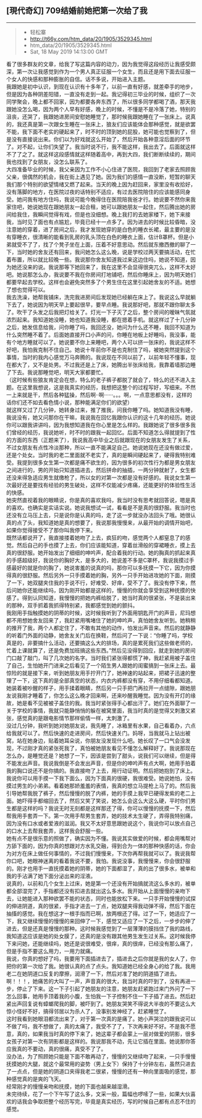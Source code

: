 
## [現代奇幻] 709结婚前她把第一次给了我
------       
> * 轻松寨
> * http://t66y.com/htm_data/20/1905/3529345.html
> * htm_data/20/1905/3529345.html
> * Sat, 18 May 2019 14:13:00 GMT

看了很多群友的文章，给我了写这篇内容的动力，因为我觉得这段经历让我感受颇深，第一次让我感觉到作为一个男人真正征服一个女生，而且还是用下面去征服一个女人的快感和那种膨胀的自信。话不多说，开始进入主题。  
我跟她是初中认识，到现在认识有十多年了，以前一直有好感，就差牵手的地步，但是因为各种阴差阳错，一直没有走到一起。我记得初三毕业的时候，组织了一次同学聚会，晚上都不回家，因为都要各奔东西了，所以很多同学都喝了酒，那天我跟她没怎么喝，因为两个人早有好感，晚上的时候，不懂是不是冷落了她，特别的沮丧，还哭了，我跟她进房间安慰她睡觉了，那时候我跟她睡在了一张床上。说真的，我还真是第一次跟女生睡在一张床上，狼友们应该能体会那种感觉，就是欲罢不能，我下面不老实的硬起来了，时不时的顶到她的屁股，她可能也觉察到了，但是没有直接说出来。你们以为好戏就这么开始了，然后开始各种意淫后面的环节了。对不起，让你们失望了。我当时说不行，我不能这样，我出去了。后面就这样不了了之了。就这样这段感情就这样随着高中，再到大四，我们断断续续的，期间我也找到了女朋友，没怎么联系了。  
大四准备毕业的时候，我父亲因为工作不小心住进了医院，我回到了老家去照顾我父亲，很偶然的机会，我在街上遇见了她。因为我们的感情一直没断，短暂的聊天我们那个特别的欲望情绪又燃了起来。当天的晚上因为赶回来，家里没有收拾好，没有落脚的地方，在医院过夜的话特别不适应，有过去医院陪住的应该能感同身受。她问我有地方住吗，我说可能今晚得住在医院陪我爸才行。她说要不然你来我家住吧，她说她现在跟她朋友一起合租，她可以跟她朋友一起住，然后腾出她的房间给我住，我瞬间觉得有戏，但是也没细想。晚上我打的去她家楼下，她下来接我，当时见了面也有点尴尬，毕竟已经十一点多了。因为进去的时候比较昏暗，没注意她的穿着，进了房间之后，我才发现她穿的是白色的睡衣长裙，最主要的是没有穿睡衣，很清晰的能看到乳房的乳头顶在白色的睡衣上面，估计B罩杯。但是小弟就受不了了，找了个凳子坐在上面，压着不好意思动。然后就东撤西撤的聊了一下，当时她的舍友还有回来，我问她怎么这么晚，说是学校过两天要搞活动，在忙着布置，所以就比较晚一些。我说那你舍友知道我过来这边住吗，她说不知道，因为她还没来的说。我说那等下她回来了，我在这里不会显得很突兀么，这样不太好吧。她说那怎么办，我说要不我在你房间打地铺吧，然后你睡床上，因为明天她们都要早起去学校。这样也会避免突然多了个男生住在这里引起她舍友的不适。她想了想也觉得可以。  
我去洗澡，她帮我铺床，洗完我进房间后发现她已经躺在床上了。我说这么早就躺下去了，她说因为明天早上要起很早，要早点睡。我说那好吧，那就不跟你聊太多了。吹干了头发之后我把灯给关了。灯光一下子灭了之后，整个房间的暧昧气氛就浓烈起来。我知道她没睡，她也知道我没睡，都在摁着手机。就这样过了十几分钟之后，她发信息给我，问你睡了吗，我回还没，她问为什么还不睡，我回不知道为什么突然睡不着了。后面她直接开口小声的问，你睡在地板上好睡吗，我没事，能有个地方睡就可以了。她说要不你上来睡吧，两个人可以挤一张床的，我说这样不好吧，我怕我克制不住自己。她说十年前你不是也克制住了吗，被她突然提到这个事情，当时的我内心感觉万马奔腾的。我说现在不同以前了，以前年轻不懂事，现在都大了，又不是处男。不过我还是上了床，她腾出半张床给我，我靠着墙那边睡了下去。我说那睡觉吧，明天大家都要忙。  
（这时候有些狼友肯定会在想，特么的老子裤子都脱了就会了，特么的还不进入主题。在这里我想说，这是我真实的经历，我想把这整个的过程写好，写细来。不然一上来就是干，然后各种猛操，然后啊··啊······。。。啊，一点意思都没有，这样的话你们还不如去看色情小说，那种能满足你们的欲望）  
就这样又过了几分钟，她转身过来，推了推我，问我你睡了吗。她知道我没有睡，我说没有，她又问那你在干嘛，我说我在回忆我跟你认识的这十几年的经历。她说你可以跟我讲讲吗，因为我想知道我在你心里是怎么样的。我跟她说了很多很多我们曾经的经历，我说她听，时不时的跟我一起回忆。后面不知道怎么得就提到了性的方面的东西（正题来了），我说我高中毕业之后就跟现在的女朋友发生了关系，不过女朋友有点性冷淡那种，所以一直不能满足自己。她说她现在还没有做过爱，还是个处女。当时我的老二里面就不老实了，真的是瞬间硬起来了，硬得我特别难受。我提到很多女生第一次都是痛不欲生的，因为很多的初次性行为都是男女朋友之间进行的，男的开始只知道插进去，然后拼命的抽插，一两分钟就射了，女生都还没来得急适应男生就缴枪了，所以女的对第一次都是没有好感的。我说女生第一次最好还是要找有经验的男生破处，这样不仅能减少疼痛，还能更好的体验性生活的快感。  
她突然直视着我的眼睛说，你是真的喜欢我吗，我当时没有思考就回答说，嗯是真的喜欢。也确实是实话实说。她说我想试一试，看看是不是真的很舒服。我当时也还没有立马压上去，只是说你是认真的吗，走了这一步就没办法回头了哦。她很认真的点了头，我知道她是真的想要了，我说那我慢慢来，从最开始的调情开始吧，如果你觉得接受不了那你叫我停下来。  
既然话都说开了，我直接搂着她吻了上去，疯狂的吻，感觉两个人都窒息了的感觉。然后自己的手也摸了上去，你们应该能知道，穿着丝滑般的穿裙睡衣，摸上去真的很舒服。她开始发出了细细的呻吟声，配合着我的行动。她的胸真的抓起来真的手感超级好，我说你的胸好大，是多大的，她说差不多是C罩杯，我说我摸过手感最好的就是你的胸了，她说害羞的说真的吗，那你可以多抚摸一下它，因为你摸得真的很舒服。然后另外一只手摸着她的胸，另外一只手开始进攻她的下面，刚摸了一下，她双腿夹住我的手说不行，好难受、好痒，受不了了。我没有停下来，然后问她你还能继续吗，因为刚开始都是这样的，慢慢的你就会享受到这种抚摸的快感了。得到认同知道，我慢慢的把她内裤给脱了，她当时真的很紧张，不是装出来的那种，双手抓着我抓得特别紧，我都感觉到她的颤抖。  
我刚用手指触摸她的阴蒂的时候，这时候我听到了外面用钥匙开门的声音，尼玛想都不用想她舍友回来了，我赶紧用嘴堵住了她的呻吟声，真怕她舍友听到。她稍稍的推开了我，两个人都定住了，不敢有其他的动作，怕发出声音来。然后的就静静的听着门外面的动静，她舍友关门后在换鞋，然后问了一下说：“你睡了吗，学校真是的，非要搞什么活动，还要搞这么大的排场，真的是累死我们这些做老师的，忙着上课就算了，还是免费加班搞这些东西。”然后见没得到回应，就走到她的房间门口敲了敲门，叫了几次她的名字。当时我们紧张得都慌了神，我赶紧用被子盖住了自己，生怕她开门进来之后看见了一个陌生男人跟她的闺蜜搞到一张床上去。最惊险的就是接下来，听到她朋友用手拧开门了，她神速的站起来，把裙子迅速的整理了一下，这下真的是全部真空的状态，内衣内裤都没有穿，不用仔细看都知道。她装着被吵醒的样子，用手揉着眼睛，然后另一只手把门再拉开一点缝隙，跟她朋友说我刚才睡着了，你怎么这么晚才回来啊，还来吵醒我睡觉。因为没有开灯的缘故，她是看不见被被子盖住的我。我当时紧张得手心都出汗了。她们在外面聊了一关于学校的事情，我就只能静悄悄的躲在被窝里面，我当时真的是觉得又刺激又紧张，感觉真的是跟电影情节那样偷情一样，太刺激了。  
没过几分钟，我听到她对她朋友说，我先睡了，冰箱里有水果，自己看着办，六点给我就可以了。然后快速的走进房间，然后快速关门。妈呀，当我就马上钻出被窝，站在她身边，贴着她耳朵说，你朋友没发现什么吧。她长叹了一口气会没发现，不过刚才真的紧张死我了，真怕被她朋友看见不懂怎么解释好了。我说那现在怎么办，是睡觉还是？她想了一下，因该是尝到了甜头，说我们可以继续，但是得不能发出声音。我说我倒是不会发出声音，但是你的呻吟声有点大啊，她用手拍着我的胸口说还不是你搞的。我直接吻了上去，用行动证明。然后把她抱到了床上。我说你可以用手摸一下我下面么，因为下面真的很硬，我很难受。她说她怕，没有摸过男生的小弟弟。看着她那娇羞羞的表情，我真的想立马提枪上马了的。然后我引导她帮我脱了裤子，然后慢慢的脱了内裤，她的手摸上我早已硬得发紫的老二上面。她吓得手都缩回去了，然后又笑了笑说，她怎么会这么大这么硬，平时你们男生都是这样的吗？我说无时无刻都是这样那还了得，你可以慢慢的抚摸一下，然后帮我用手套弄一下。第一次用手帮男生套弄，她的技术太生硬了，弄得我特别痛，因为没有口水或者爱液的滋润。我又不太好意思跟她说这个，我说你可以放点自己的口水上去帮我套弄，这样我会舒服一些。  
她有点不是很乐意的照做了，确实因为不懂。我说其实做爱的时候，都会用嘴帮对方舔下面的，因为你真的想跟对方水乳交融，得到合为一体的那种快感的话，你会为对方在床上做任何事情的，不过我们慢慢来，下次你再帮我就可以了。我说我帮你口吧，她眼神迷离的看着我说不要，我怕。我说没事，我慢慢来，你会很舒服的。刚才也用手一直抚摸着她的阴蒂，她的下面都湿了，真的出了很多水，被单和我的手沾满了她下面分泌出来的淫液。  
说真的，以前和几个女生上过床，她是第一个还没有开始搞就流这么多水的，被单都全部湿完了，手指都还没有扣进去就出这么多水。我开始从上面慢慢的亲吻下去，让她能进入那种欲罢不能的状态，同时也能放松下来。一只手开始慢慢的试探的伸进阴道，真的很紧，手指才进去一丁点，她双腿夹得我动弹不得，然后下面在抽搐的感觉。我在想这才一根手指而已啊，放两根还了得。过了一下，她适应了一下，我又继续慢慢的慢慢的来回伸了一下，感觉又适应了一下之后，一步步的伸了进去，但是还真是慢慢的那种。这时候我感觉到了一层薄薄的膜挡住了我的路线，我知道这应该是她的处女膜了，还真的是没有跟其他男生发生过关系。这时候我停下来问她，还能继续吗，她还是说很难受，很痒，真的很痒，已经没有那么痛了，但是手指不要这么用力，一用力就痛。  
我说，你真的想好了吗，我要用下面插进去了，插进去之后你就是我的女人了，你把你的第一次给了我。她很认真的点了点头。我知道她已经全身心的给了我。我用老二在她阴道口反复的摩擦，润滑了一下，然后对准了她的阴道插了进去。啊！！！，她痛苦的大叫了一声，声音真的很大，我当时真的吓到了，没有再进一步，停止了下来。这一下子引起了她朋友的注意，她朋友赶紧跑过来门外问了一下怎么回事，她用手顶着我的小腹，生怕我一下子控制不住一下子插了进去。然后赶紧出声回复说有蟑螂爬我的脚，被吓到了。她朋友哭笑不得说大半夜的不要这么大惊小怪好不好，搞得邻居以为杀人了，没事别发神经了，赶紧睡觉了。  
这时我看到她眼泪都流出来了，对于第一次真的是痛了。她小声哭泣的跟我说可以不做了吗，我不想做了，真的太痛了，我受不了了，下次再来好不好。不是我不愿意，真的，如果我当时真的停下来了，她这辈子都会蒙上一层对做爱的阴影，很多女孩子对第一次有阴影都是这样的。我说那我不动，先让它插在里面。她说那你答应我真的不要动，真的很痛，真受不了了。  
没办法，为了照顾她只能是下面不敢再动了，慢慢的又继续吻了起来，一只手慢慢抚摸她的大腿，就这个最常用的姿势（男上女下）保持了十分钟左右，虽然只进去了一点点，但是她的阴道口夹得我老二很紧，慢慢的还有一种向里面吸的感觉，那种感觉真的是爽的飞天。  
经常刚才的慢慢亲吻和抚摸，她的下面也越来越湿滑。  
未完待续，花了一个下午写了这么多，文采一般，篇幅也啰嗦了一些，如果大伙喜欢的话我会争取把整个经历写完，毕竟是真实经历，写的时候自己都有点忍不住的感觉。
